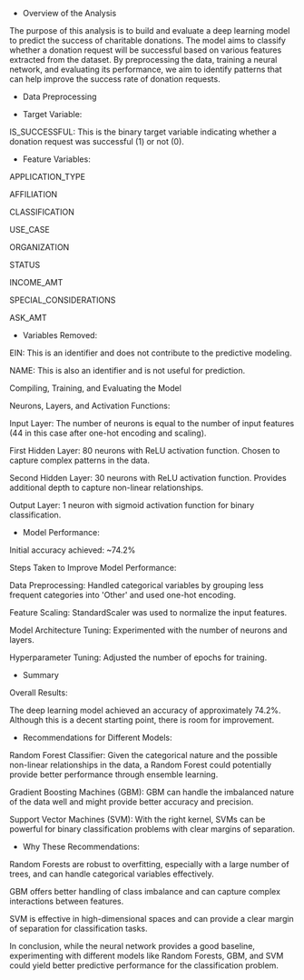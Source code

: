 - Overview of the Analysis

The purpose of this analysis is to build and evaluate a deep learning model to predict the success of charitable donations. The model aims to classify whether a donation request will be successful based on various features extracted from the dataset. By preprocessing the data, training a neural network, and evaluating its performance, we aim to identify patterns that can help improve the success rate of donation requests.

- Data Preprocessing

- Target Variable:

IS_SUCCESSFUL: This is the binary target variable indicating whether a donation request was successful (1) or not (0).

- Feature Variables:

APPLICATION_TYPE

AFFILIATION

CLASSIFICATION

USE_CASE

ORGANIZATION

STATUS

INCOME_AMT

SPECIAL_CONSIDERATIONS

ASK_AMT

- Variables Removed:

EIN: This is an identifier and does not contribute to the predictive modeling.

NAME: This is also an identifier and is not useful for prediction.

Compiling, Training, and Evaluating the Model

Neurons, Layers, and Activation Functions:

Input Layer: The number of neurons is equal to the number of input features (44 in this case after one-hot encoding and scaling).

First Hidden Layer: 80 neurons with ReLU activation function. Chosen to capture complex patterns in the data.

Second Hidden Layer: 30 neurons with ReLU activation function. Provides additional depth to capture non-linear relationships.

Output Layer: 1 neuron with sigmoid activation function for binary classification.

- Model Performance:

Initial accuracy achieved: ~74.2%

Steps Taken to Improve Model Performance:

Data Preprocessing: Handled categorical variables by grouping less frequent categories into 'Other' and used one-hot encoding.

Feature Scaling: StandardScaler was used to normalize the input features.

Model Architecture Tuning: Experimented with the number of neurons and layers.

Hyperparameter Tuning: Adjusted the number of epochs for training.

- Summary

Overall Results:

The deep learning model achieved an accuracy of approximately 74.2%. Although this is a decent starting point, there is room for improvement.

- Recommendations for Different Models:

Random Forest Classifier: Given the categorical nature and the possible non-linear relationships in the data, a Random Forest could potentially provide better performance through ensemble learning.

Gradient Boosting Machines (GBM): GBM can handle the imbalanced nature of the data well and might provide better accuracy and precision.

Support Vector Machines (SVM): With the right kernel, SVMs can be powerful for binary classification problems with clear margins of separation.

- Why These Recommendations:

Random Forests are robust to overfitting, especially with a large number of trees, and can handle categorical variables effectively.

GBM offers better handling of class imbalance and can capture complex interactions between features.

SVM is effective in high-dimensional spaces and can provide a clear margin of separation for classification tasks.

In conclusion, while the neural network provides a good baseline, experimenting with different models like Random Forests, GBM, and SVM could yield better predictive performance for the classification problem.
